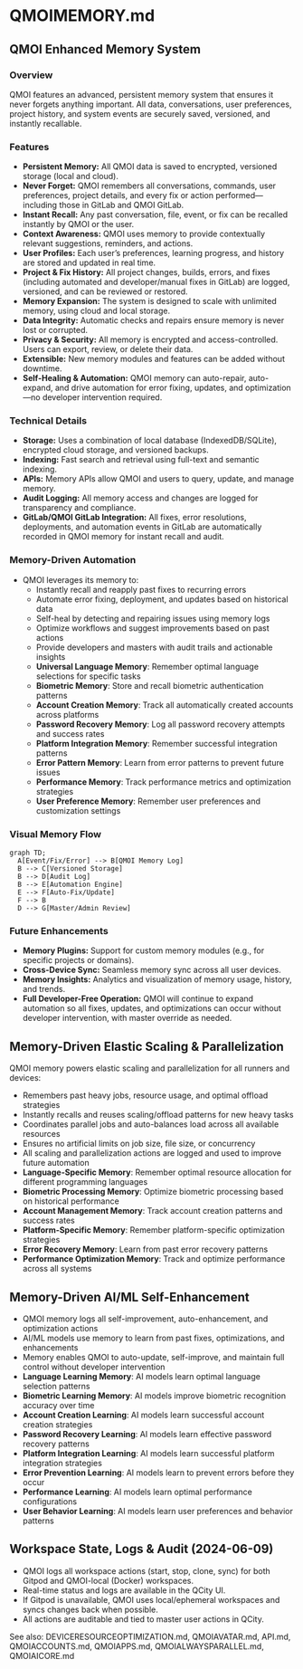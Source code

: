 # QMOIMEMORY.md

## QMOI Enhanced Memory System

### Overview
QMOI features an advanced, persistent memory system that ensures it never forgets anything important. All data, conversations, user preferences, project history, and system events are securely saved, versioned, and instantly recallable.

### Features
- **Persistent Memory:** All QMOI data is saved to encrypted, versioned storage (local and cloud).
- **Never Forget:** QMOI remembers all conversations, commands, user preferences, project details, and every fix or action performed—including those in GitLab and QMOI GitLab.
- **Instant Recall:** Any past conversation, file, event, or fix can be recalled instantly by QMOI or the user.
- **Context Awareness:** QMOI uses memory to provide contextually relevant suggestions, reminders, and actions.
- **User Profiles:** Each user’s preferences, learning progress, and history are stored and updated in real time.
- **Project & Fix History:** All project changes, builds, errors, and fixes (including automated and developer/manual fixes in GitLab) are logged, versioned, and can be reviewed or restored.
- **Memory Expansion:** The system is designed to scale with unlimited memory, using cloud and local storage.
- **Data Integrity:** Automatic checks and repairs ensure memory is never lost or corrupted.
- **Privacy & Security:** All memory is encrypted and access-controlled. Users can export, review, or delete their data.
- **Extensible:** New memory modules and features can be added without downtime.
- **Self-Healing & Automation:** QMOI memory can auto-repair, auto-expand, and drive automation for error fixing, updates, and optimization—no developer intervention required.

### Technical Details
- **Storage:** Uses a combination of local database (IndexedDB/SQLite), encrypted cloud storage, and versioned backups.
- **Indexing:** Fast search and retrieval using full-text and semantic indexing.
- **APIs:** Memory APIs allow QMOI and users to query, update, and manage memory.
- **Audit Logging:** All memory access and changes are logged for transparency and compliance.
- **GitLab/QMOI GitLab Integration:** All fixes, error resolutions, deployments, and automation events in GitLab are automatically recorded in QMOI memory for instant recall and audit.

### Memory-Driven Automation
- QMOI leverages its memory to:
  - Instantly recall and reapply past fixes to recurring errors
  - Automate error fixing, deployment, and updates based on historical data
  - Self-heal by detecting and repairing issues using memory logs
  - Optimize workflows and suggest improvements based on past actions
  - Provide developers and masters with audit trails and actionable insights
  - **Universal Language Memory**: Remember optimal language selections for specific tasks
  - **Biometric Memory**: Store and recall biometric authentication patterns
  - **Account Creation Memory**: Track all automatically created accounts across platforms
  - **Password Recovery Memory**: Log all password recovery attempts and success rates
  - **Platform Integration Memory**: Remember successful integration patterns
  - **Error Pattern Memory**: Learn from error patterns to prevent future issues
  - **Performance Memory**: Track performance metrics and optimization strategies
  - **User Preference Memory**: Remember user preferences and customization settings

### Visual Memory Flow
```mermaid
graph TD;
  A[Event/Fix/Error] --> B[QMOI Memory Log]
  B --> C[Versioned Storage]
  B --> D[Audit Log]
  B --> E[Automation Engine]
  E --> F[Auto-Fix/Update]
  F --> B
  D --> G[Master/Admin Review]
```

### Future Enhancements
- **Memory Plugins:** Support for custom memory modules (e.g., for specific projects or domains).
- **Cross-Device Sync:** Seamless memory sync across all user devices.
- **Memory Insights:** Analytics and visualization of memory usage, history, and trends.
- **Full Developer-Free Operation:** QMOI will continue to expand automation so all fixes, updates, and optimizations can occur without developer intervention, with master override as needed.

## Memory-Driven Elastic Scaling & Parallelization
QMOI memory powers elastic scaling and parallelization for all runners and devices:
- Remembers past heavy jobs, resource usage, and optimal offload strategies
- Instantly recalls and reuses scaling/offload patterns for new heavy tasks
- Coordinates parallel jobs and auto-balances load across all available resources
- Ensures no artificial limits on job size, file size, or concurrency
- All scaling and parallelization actions are logged and used to improve future automation
- **Language-Specific Memory**: Remember optimal resource allocation for different programming languages
- **Biometric Processing Memory**: Optimize biometric processing based on historical performance
- **Account Management Memory**: Track account creation patterns and success rates
- **Platform-Specific Memory**: Remember platform-specific optimization strategies
- **Error Recovery Memory**: Learn from past error recovery patterns
- **Performance Optimization Memory**: Track and optimize performance across all systems

## Memory-Driven AI/ML Self-Enhancement
- QMOI memory logs all self-improvement, auto-enhancement, and optimization actions
- AI/ML models use memory to learn from past fixes, optimizations, and enhancements
- Memory enables QMOI to auto-update, self-improve, and maintain full control without developer intervention
- **Language Learning Memory**: AI models learn optimal language selection patterns
- **Biometric Learning Memory**: AI models improve biometric recognition accuracy over time
- **Account Creation Learning**: AI models learn successful account creation strategies
- **Password Recovery Learning**: AI models learn effective password recovery patterns
- **Platform Integration Learning**: AI models learn successful platform integration strategies
- **Error Prevention Learning**: AI models learn to prevent errors before they occur
- **Performance Learning**: AI models learn optimal performance configurations
- **User Behavior Learning**: AI models learn user preferences and behavior patterns

## Workspace State, Logs & Audit (2024-06-09)
- QMOI logs all workspace actions (start, stop, clone, sync) for both Gitpod and QMOI-local (Docker) workspaces.
- Real-time status and logs are available in the QCity UI.
- If Gitpod is unavailable, QMOI uses local/ephemeral workspaces and syncs changes back when possible.
- All actions are auditable and tied to master user actions in QCity.

See also: DEVICERESOURCEOPTIMIZATION.md, QMOIAVATAR.md, API.md, QMOIACCOUNTS.md, QMOIAPPS.md, QMOIALWAYSPARALLEL.md, QMOIAICORE.md 